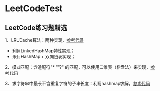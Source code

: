 # LeetCodeTest
## LeetCode练习题精选

1、LRUCache算法：两种实现，[参考代码](https://github.com/Angelswen/LeetCodeTest/blob/master/src/com/vechace/leetcode/LRUCache.java)
- 利用LinkedHashMap特性实现；
- 采用HashMap + 双向链表实现；

2、模式匹配：含通配符"* ""?" 的匹配，可以使用二维表（棋盘法）来实现，[参考代码](https://github.com/Angelswen/LeetCodeTest/blob/master/src/com/vechace/leetcode/WildcardMatching.java)

3、求字符串中最长不含重复字符的子串长度：利用hashmap求解，[参考代码](https://github.com/Angelswen/LeetCodeTest/blob/master/src/com/vechace/leetcode/LongestSubstring.java)
